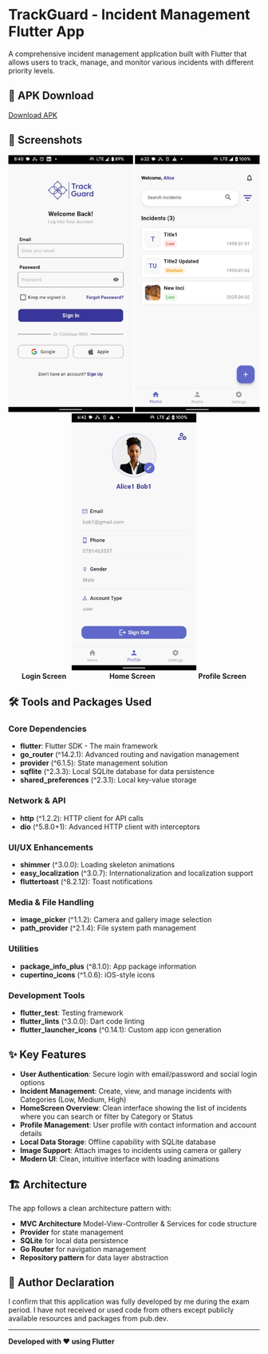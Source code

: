 # TrackGuard - Incident Management Flutter App

A comprehensive incident management application built with Flutter that allows users to track, manage, and monitor various incidents with different priority levels.

## 📱 APK Download

[Download APK](https://drive.google.com/file/d/1w7uejDZm9Uey1si-J8_MSfDSSsUN6pFm/view?usp=drive_link)

## 📸 Screenshots

<div align="center">
  <img src="./assets/images/Screenshot1.jpeg" alt="Login Screen" width="250"/>
  <img src="./assets/images/Screenshot2.jpeg" alt="Home Screen" width="250"/>
  <img src="./assets/images/Screenshot3.jpeg" alt="Profile Screen" width="250"/>
</div>

<div align="center">
  <strong>Login Screen</strong> &nbsp;&nbsp;&nbsp;&nbsp;&nbsp;&nbsp;&nbsp;&nbsp;&nbsp;&nbsp;&nbsp;&nbsp;&nbsp;&nbsp;&nbsp;&nbsp;&nbsp;&nbsp;&nbsp;&nbsp; <strong>Home Screen</strong> &nbsp;&nbsp;&nbsp;&nbsp;&nbsp;&nbsp;&nbsp;&nbsp;&nbsp;&nbsp;&nbsp;&nbsp;&nbsp;&nbsp;&nbsp;&nbsp;&nbsp;&nbsp;&nbsp;&nbsp; <strong>Profile Screen</strong>
</div>

## 🛠️ Tools and Packages Used

### Core Dependencies
- **flutter**: Flutter SDK - The main framework
- **go_router** (^14.2.1): Advanced routing and navigation management
- **provider** (^6.1.5): State management solution
- **sqflite** (^2.3.3): Local SQLite database for data persistence
- **shared_preferences** (^2.3.1): Local key-value storage

### Network & API
- **http** (^1.2.2): HTTP client for API calls
- **dio** (^5.8.0+1): Advanced HTTP client with interceptors

### UI/UX Enhancements
- **shimmer** (^3.0.0): Loading skeleton animations
- **easy_localization** (^3.0.7): Internationalization and localization support
- **fluttertoast** (^8.2.12): Toast notifications

### Media & File Handling
- **image_picker** (^1.1.2): Camera and gallery image selection
- **path_provider** (^2.1.4): File system path management

### Utilities
- **package_info_plus** (^8.1.0): App package information
- **cupertino_icons** (^1.0.6): iOS-style icons

### Development Tools
- **flutter_test**: Testing framework
- **flutter_lints** (^3.0.0): Dart code linting
- **flutter_launcher_icons** (^0.14.1): Custom app icon generation

## ✨ Key Features

- **User Authentication**: Secure login with email/password and social login options
- **Incident Management**: Create, view, and manage incidents with Categories (Low, Medium, High)
- **HomeScreen Overview**: Clean interface showing the list of incidents where you can search or filter by Category or Status
- **Profile Management**: User profile with contact information and account details
- **Local Data Storage**: Offline capability with SQLite database
- **Image Support**: Attach images to incidents using camera or gallery
- **Modern UI**: Clean, intuitive interface with loading animations

## 🏗️ Architecture

The app follows a clean architecture pattern with:
- **MVC Architecture** Model-View-Controller & Services for code structure
- **Provider** for state management
- **SQLite** for local data persistence
- **Go Router** for navigation management
- **Repository pattern** for data layer abstraction

## 📝 Author Declaration

I confirm that this application was fully developed by me during the exam period. I have not received or used code from others except publicly available resources and packages from pub.dev.

---

**Developed with ❤️ using Flutter**